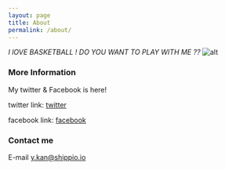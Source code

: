 ```yaml
---
layout: page
title: About
permalink: /about/
---
```




*I lOVE BASKETBALL ! DO YOU WANT TO PLAY WITH ME ??*
![alt](yona_basketball.jpg)


### More Information

My twitter & Facebook is here!

twitter link:
[twitter](https://twitter.com/yona5580)

facebook link:
[facebook](https://www.facebook.com/yonako.kan.7)

### Contact me

E-mail
[y.kan@shippio.io](y.kan@shippio.io)
